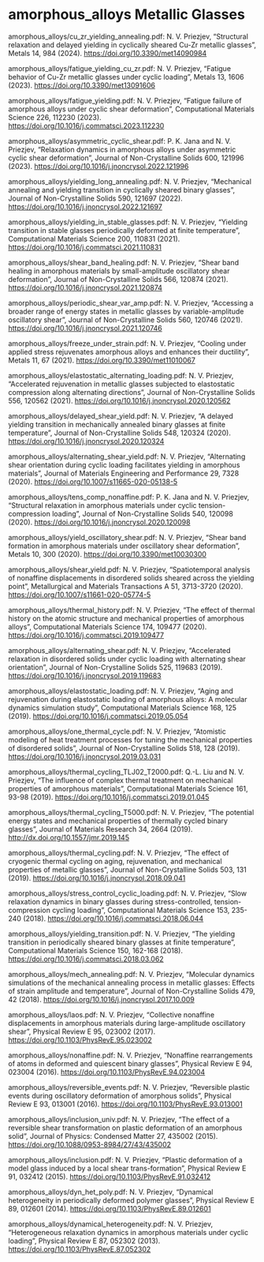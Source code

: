 # amorphous_alloys Metallic Glasses

amorphous_alloys/cu_zr_yielding_annealing.pdf: 
N. V. Priezjev, “Structural relaxation and delayed yielding in cyclically sheared Cu-Zr metallic glasses”, Metals 14, 984 (2024). https://doi.org/10.3390/met14090984

amorphous_alloys/fatigue_yielding_cu_zr.pdf:
N. V. Priezjev, “Fatigue behavior of Cu-Zr metallic glasses under cyclic loading”, Metals 13, 1606 (2023). https://doi.org/10.3390/met13091606

amorphous_alloys/fatigue_yielding.pdf:
N. V. Priezjev, “Fatigue failure of amorphous alloys under cyclic shear deformation”, Computational Materials Science 226, 112230 (2023). https://doi.org/10.1016/j.commatsci.2023.112230

amorphous_alloys/asymmetric_cyclic_shear.pdf:
P. K. Jana and N. V. Priezjev, “Relaxation dynamics in amorphous alloys under asymmetric cyclic shear deformation”, Journal of Non-Crystalline Solids 600, 121996 (2023). https://doi.org/10.1016/j.jnoncrysol.2022.121996

amorphous_alloys/yielding_long_annealing.pdf:
N. V. Priezjev, “Mechanical annealing and yielding transition in cyclically sheared binary glasses”, Journal of Non-Crystalline Solids 590, 121697 (2022). https://doi.org/10.1016/j.jnoncrysol.2022.121697

amorphous_alloys/yielding_in_stable_glasses.pdf:
N. V. Priezjev, “Yielding transition in stable glasses periodically deformed at finite temperature”, Computational Materials Science 200, 110831 (2021). https://doi.org/10.1016/j.commatsci.2021.110831

amorphous_alloys/shear_band_healing.pdf:
N. V. Priezjev, “Shear band healing in amorphous materials by small-amplitude oscillatory shear deformation”, Journal of Non-Crystalline Solids 566, 120874 (2021). https://doi.org/10.1016/j.jnoncrysol.2021.120874

amorphous_alloys/periodic_shear_var_amp.pdf:
N. V. Priezjev, “Accessing a broader range of energy states in metallic glasses by variable-amplitude oscillatory shear”, Journal of Non-Crystalline Solids 560, 120746 (2021). https://doi.org/10.1016/j.jnoncrysol.2021.120746

amorphous_alloys/freeze_under_strain.pdf:
N. V. Priezjev, “Cooling under applied stress rejuvenates amorphous alloys and enhances their ductility”, Metals 11, 67 (2021). https://doi.org/10.3390/met11010067

amorphous_alloys/elastostatic_alternating_loading.pdf:
N. V. Priezjev, “Accelerated rejuvenation in metallic glasses subjected to elastostatic compression along alternating directions”, Journal of Non-Crystalline Solids 556, 120562 (2021). https://doi.org/10.1016/j.jnoncrysol.2020.120562

amorphous_alloys/delayed_shear_yield.pdf:
N. V. Priezjev, “A delayed yielding transition in mechanically annealed binary glasses at finite temperature”, Journal of Non-Crystalline Solids 548, 120324 (2020). https://doi.org/10.1016/j.jnoncrysol.2020.120324

amorphous_alloys/alternating_shear_yield.pdf:
N. V. Priezjev, “Alternating shear orientation during cyclic loading facilitates yielding in amorphous materials”, Journal of Materials Engineering and Performance 29, 7328 (2020). https://doi.org/10.1007/s11665-020-05138-5

amorphous_alloys/tens_comp_nonaffine.pdf:
P. K. Jana and N. V. Priezjev, “Structural relaxation in amorphous materials under cyclic tension-compression loading”, Journal of Non-Crystalline Solids 540, 120098 (2020). https://doi.org/10.1016/j.jnoncrysol.2020.120098

amorphous_alloys/yield_oscillatory_shear.pdf:
N. V. Priezjev, “Shear band formation in amorphous materials under oscillatory shear deformation”, Metals 10, 300 (2020). https://doi.org/10.3390/met10030300

amorphous_alloys/shear_yield.pdf:
N. V. Priezjev, “Spatiotemporal analysis of nonaffine displacements in disordered solids sheared across the yielding point”, Metallurgical and Materials Transactions A 51, 3713-3720 (2020). https://doi.org/10.1007/s11661-020-05774-5

amorphous_alloys/thermal_history.pdf:
N. V. Priezjev, “The effect of thermal history on the atomic structure and mechanical properties of amorphous alloys”, Computational Materials Science 174, 109477 (2020). https://doi.org/10.1016/j.commatsci.2019.109477

amorphous_alloys/alternating_shear.pdf:
N. V. Priezjev, “Accelerated relaxation in disordered solids under cyclic loading with alternating shear orientation”, Journal of Non-Crystalline Solids 525, 119683 (2019). https://doi.org/10.1016/j.jnoncrysol.2019.119683

amorphous_alloys/elastostatic_loading.pdf:
N. V. Priezjev, “Aging and rejuvenation during elastostatic loading of amorphous alloys: A molecular dynamics simulation study”, Computational Materials Science 168, 125 (2019). https://doi.org/10.1016/j.commatsci.2019.05.054

amorphous_alloys/one_thermal_cycle.pdf:
N. V. Priezjev, “Atomistic modeling of heat treatment processes for tuning the mechanical properties of disordered solids”, Journal of Non-Crystalline Solids 518, 128 (2019). https://doi.org/10.1016/j.jnoncrysol.2019.03.031

amorphous_alloys/thermal_cycling_TLJ02_T2000.pdf:
Q.-L. Liu and N. V. Priezjev, “The influence of complex thermal treatment on mechanical properties of amorphous materials”, Computational Materials Science 161, 93-98 (2019). https://doi.org/10.1016/j.commatsci.2019.01.045

amorphous_alloys/thermal_cycling_T5000.pdf:
N. V. Priezjev, “The potential energy states and mechanical properties of thermally cycled binary glasses”, Journal of Materials Research 34, 2664 (2019). http://dx.doi.org/10.1557/jmr.2019.145

amorphous_alloys/thermal_cycling.pdf:
N. V. Priezjev, “The effect of cryogenic thermal cycling on aging, rejuvenation, and mechanical properties of metallic glasses”, Journal of Non-Crystalline Solids 503, 131 (2019). https://doi.org/10.1016/j.jnoncrysol.2018.09.041

amorphous_alloys/stress_control_cyclic_loading.pdf:
N. V. Priezjev, “Slow relaxation dynamics in binary glasses during stress-controlled, tension-compression cycling loading”, Computational Materials Science 153, 235-240 (2018). https://doi.org/10.1016/j.commatsci.2018.06.044

amorphous_alloys/yielding_transition.pdf:
N. V. Priezjev, “The yielding transition in periodically sheared binary glasses at finite temperature”, Computational Materials Science 150, 162-168 (2018). https://doi.org/10.1016/j.commatsci.2018.03.062

amorphous_alloys/mech_annealing.pdf:
N. V. Priezjev, “Molecular dynamics simulations of the mechanical annealing process in metallic glasses: Effects of strain amplitude and temperature”, Journal of Non-Crystalline Solids 479, 42 (2018). https://doi.org/10.1016/j.jnoncrysol.2017.10.009

amorphous_alloys/laos.pdf:
N. V. Priezjev, “Collective nonaffine displacements in amorphous materials during large-amplitude oscillatory shear”, Physical Review E 95, 023002 (2017). https://doi.org/10.1103/PhysRevE.95.023002

amorphous_alloys/nonaffine.pdf:
N. V. Priezjev, “Nonaffine rearrangements of atoms in deformed and quiescent binary glasses”, Physical Review E 94, 023004 (2016). https://doi.org/10.1103/PhysRevE.94.023004

amorphous_alloys/reversible_events.pdf:
N. V. Priezjev, “Reversible plastic events during oscillatory deformation of amorphous solids”, Physical Review E 93, 013001 (2016). https://doi.org/10.1103/PhysRevE.93.013001

amorphous_alloys/inclusion_univ.pdf:
N. V. Priezjev, “The effect of a reversible shear transformation on plastic deformation of an amorphous solid”, Journal of Physics: Condensed Matter 27, 435002 (2015). https://doi.org/10.1088/0953-8984/27/43/435002

amorphous_alloys/inclusion.pdf:
N. V. Priezjev, “Plastic deformation of a model glass induced by a local shear trans-formation”, Physical Review E 91, 032412 (2015). https://doi.org/10.1103/PhysRevE.91.032412

amorphous_alloys/dyn_het_poly.pdf:
N. V. Priezjev, “Dynamical heterogeneity in periodically deformed polymer glasses”, Physical Review E 89, 012601 (2014). https://doi.org/10.1103/PhysRevE.89.012601

amorphous_alloys/dynamical_heterogeneity.pdf:
N. V. Priezjev, “Heterogeneous relaxation dynamics in amorphous materials under cyclic loading”, Physical Review E 87, 052302 (2013). https://doi.org/10.1103/PhysRevE.87.052302














